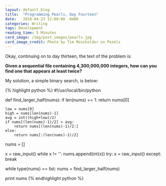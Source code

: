 ```yaml
---
layout: default_blog
title:  "Programming Pearls, Day Fourteen"
date:   2018-04-23 12:00:00 -0400
categories: Writing
tags: Development
reading_time: 5 Minutes
card_image: /img/post_images/pearls.jpg
card_image_credit: Photo by Tim Mossholder on Pexels
---
```


Okay, continuing on to day thirteen, the text of the problem is: 

__Given a sequential file containing 4,300,000,000 integers, how can you find
one that appears at least twice?__

My solution, a simple binary search, is below:

{% highlight python %}
#!/usr/local/bin/python

def find_larger_half(nums):
    if len(nums) == 1:
        return nums[0]

    low = nums[0]
    high = nums[len(nums)-1]
    avg = int((high+low)/2)
    if nums[(len(nums)-1)/2] > avg:
        return nums[(len(nums)-1)/2:]
    else:
        return nums[:(len(nums)-1)/2]

nums = []

x = raw_input()
while x != '':
    nums.append(int(x))
    try:
        x = raw_input()
    except:
        break

while type(nums) == list:
    nums = find_larger_half(nums)

print nums
{% endhighlight python %}
